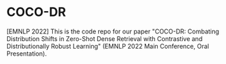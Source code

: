 # COCO-DR
[EMNLP 2022] This is the code repo for our paper "COCO-DR: Combating Distribution Shifts in Zero-Shot Dense Retrieval with Contrastive and Distributionally Robust Learning" (EMNLP 2022 Main Conference, Oral Presentation).
